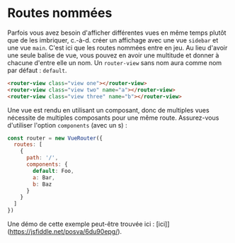 # Routes nommées

Parfois vous avez besoin d'afficher différentes vues en même temps plutôt que de les imbriquer, c.-à-d. créer un affichage avec une vue `sidebar` et une vue `main`. C'est ici que les routes nommées entre en jeu. Au lieu d'avoir une seule balise de vue, vous pouvez en avoir une multitude et donner à chacune d'entre elle un nom. Un `router-view` sans nom aura comme nom par défaut : `default`.

``` html
<router-view class="view one"></router-view>
<router-view class="view two" name="a"></router-view>
<router-view class="view three" name="b"></router-view>
```

Une vue est rendu en utilisant un composant, donc de multiples vues nécessite de multiples composants pour une même route. Assurez-vous d'utiliser l'option `components` (avec un s) :

``` js
const router = new VueRouter({
  routes: [
    {
      path: '/',
      components: {
        default: Foo,
        a: Bar,
        b: Baz
      }
    }
  ]
})
```

Une démo de cette exemple peut-être trouvée ici : [ici]](https://jsfiddle.net/posva/6du90epg/).
